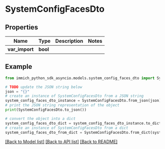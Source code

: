 # SystemConfigFacesDto


## Properties

Name | Type | Description | Notes
------------ | ------------- | ------------- | -------------
**var_import** | **bool** |  | 

## Example

```python
from immich_python_sdk_asyncio.models.system_config_faces_dto import SystemConfigFacesDto

# TODO update the JSON string below
json = "{}"
# create an instance of SystemConfigFacesDto from a JSON string
system_config_faces_dto_instance = SystemConfigFacesDto.from_json(json)
# print the JSON string representation of the object
print(SystemConfigFacesDto.to_json())

# convert the object into a dict
system_config_faces_dto_dict = system_config_faces_dto_instance.to_dict()
# create an instance of SystemConfigFacesDto from a dict
system_config_faces_dto_from_dict = SystemConfigFacesDto.from_dict(system_config_faces_dto_dict)
```
[[Back to Model list]](../README.md#documentation-for-models) [[Back to API list]](../README.md#documentation-for-api-endpoints) [[Back to README]](../README.md)



